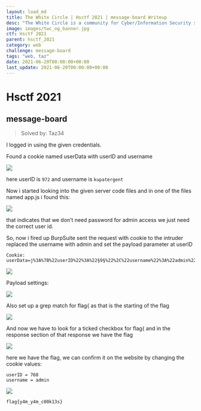 ```yaml
---
layout: load_md
title: The White Circle | Hsctf 2021 | message-board Writeup
desc: "The White Circle is a community for Cyber/Information Security students, enthusiasts and professionals. You can discuss anything related to Security, share your knowledge with others, get help when you need it and proceed further in your journey with amazing people from all over the world."
image: images/twc_og_banner.jpg
ctf: Hsctf 2021
parent: hsctf_2021
category: web
challenge: message-board
tags: "web, taz"
date: 2021-06-20T00:00:00+00:00
last_update: 2021-06-20T00:00:00+00:00
---
```


<h1 class="heading card-title white-text">Hsctf 2021</h1>

## message-board
> Solved by: Taz34

I logged in using the given credentials.

Found a cookie named userData with userID and username

![](https://i.imgur.com/HZzaAdD.png)

here userID is `972` and username is `kupatergent`

Now i started looking into the given server code files and in one of the files named app.js
i found this:

![](https://i.imgur.com/SuX3MTK.png)

that indicates that we don’t need password for admin access we just need the correct user id.

So, now i fired up BurpSuite sent the request with cookie to the intruder replaced the username with admin and set the payload parameter at userID

```
Cookie: userData=j%3A%7B%22userID%22%3A%22§9§%22%2C%22username%22%3A%22admin%22%7D
```
![](https://i.imgur.com/YcqzWor.png)

Payload settings:

![](https://i.imgur.com/hvg4MID.png)

Also set up a grep match for flag{ as that is the starting of the flag

![](https://i.imgur.com/5VF3VGA.png)

And now we have to look for a ticked checkbox for flag{ and in the response section of that response we have the flag

![](https://i.imgur.com/4K3oZKR.png)

here we have the flag, we can confirm it on the website by changing the cookie values:

```
userID = 768
username = admin
```

![](https://i.imgur.com/loSsK8P.png)

```
flag{y4m_y4m_c00k13s}
```

